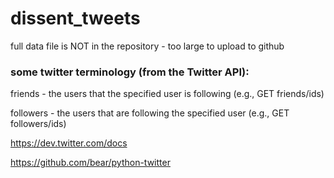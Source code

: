 # dissent_tweets
full data file is NOT in the repository - too large to upload to github

### some twitter terminology (from the Twitter API):
friends - the users that the specified user is following (e.g., GET friends/ids)

followers - the users that are following the specified user (e.g., GET followers/ids)

https://dev.twitter.com/docs

https://github.com/bear/python-twitter